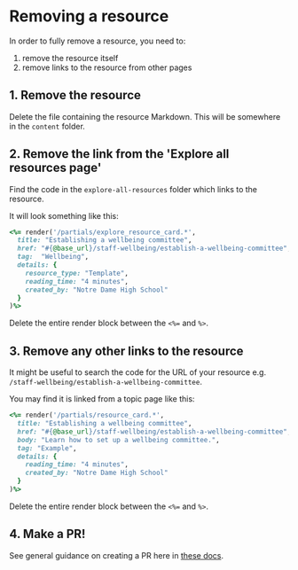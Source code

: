 # Removing a resource

In order to fully remove a resource, you need to:

1. remove the resource itself
2. remove links to the resource from other pages

## 1. Remove the resource

Delete the file containing the resource Markdown. This will be somewhere in the
`content` folder.

## 2. Remove the link from the 'Explore all resources page'

Find the code in the `explore-all-resources` folder which links to the resource.

It will look something like this:

```ruby
<%= render('/partials/explore_resource_card.*',
  title: "Establishing a wellbeing committee",
  href: "#{@base_url}/staff-wellbeing/establish-a-wellbeing-committee",
  tag:  "Wellbeing",
  details: {
    resource_type: "Template",
    reading_time: "4 minutes",
    created_by: "Notre Dame High School"
  }
)%>
```

Delete the entire render block between the `<%=` and `%>`.

## 3. Remove any other links to the resource

It might be useful to search the code for the URL of your resource e.g.
`/staff-wellbeing/establish-a-wellbeing-committee`.

You may find it is linked from a topic page like this:

```ruby
<%= render('/partials/resource_card.*',
  title: "Establishing a wellbeing committee",
  href: "#{@base_url}/staff-wellbeing/establish-a-wellbeing-committee",
  body: "Learn how to set up a wellbeing committee.",
  tag: "Example",
  details: {
    reading_time: "4 minutes",
    created_by: "Notre Dame High School"
  }
)%>
```

Delete the entire render block between the `<%=` and `%>`.

## 4. Make a PR!

See general guidance on creating a PR here in [these docs](docs/creating-a-pull-request.md).
